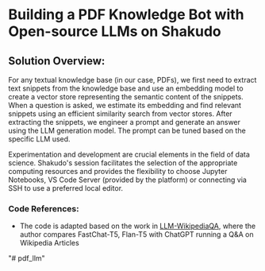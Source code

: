 # Building a PDF Knowledge Bot with Open-source LLMs on Shakudo

## Solution Overview:
For any textual knowledge base (in our case, PDFs), we first need to extract text snippets from the knowledge base and use an embedding model to create a vector store representing the semantic content of the snippets. When a question is asked, we estimate its embedding and find relevant snippets using an efficient similarity search from vector stores. After extracting the snippets, we engineer a prompt and generate an answer using the LLM generation model. The prompt can be tuned based on the specific LLM used.

Experimentation and development are crucial elements in the field of data science. Shakudo's session facilitates the selection of the appropriate computing resources and provides the flexibility to choose Jupyter Notebooks, VS Code Server (provided by the platform) or connecting via SSH to use a preferred local editor.



### Code References:
* The code is adapted based on the work in [LLM-WikipediaQA](https://github.com/georgesung/LLM-WikipediaQA/tree/main), where the author compares FastChat-T5, Flan-T5 with ChatGPT running a Q&A on Wikipedia Articles

"# pdf_llm" 
